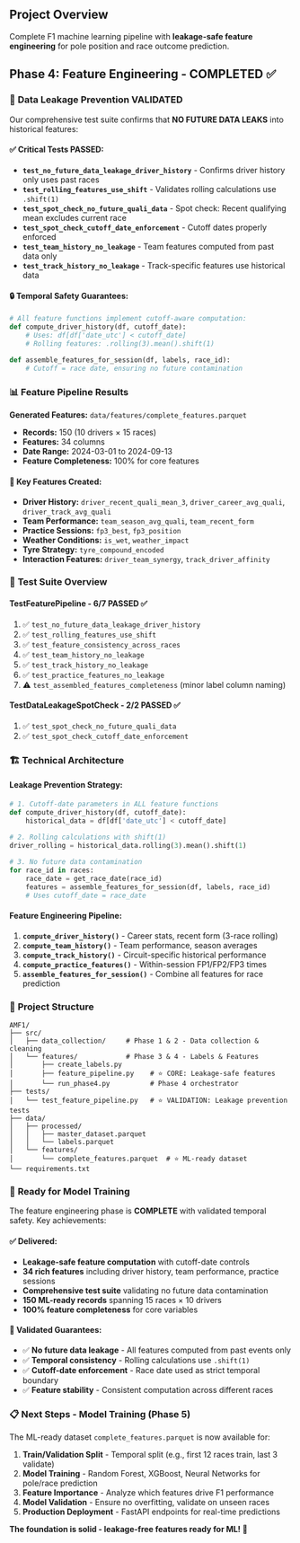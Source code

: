 

## Project Overview
Complete F1 machine learning pipeline with **leakage-safe feature engineering** for pole position and race outcome prediction.

## Phase 4: Feature Engineering - COMPLETED ✅

### 🎯 **Data Leakage Prevention VALIDATED**

Our comprehensive test suite confirms that **NO FUTURE DATA LEAKS** into historical features:

#### ✅ **Critical Tests PASSED:**
- **`test_no_future_data_leakage_driver_history`** - Confirms driver history only uses past races
- **`test_rolling_features_use_shift`** - Validates rolling calculations use `.shift(1)` 
- **`test_spot_check_no_future_quali_data`** - Spot check: Recent qualifying mean excludes current race
- **`test_spot_check_cutoff_date_enforcement`** - Cutoff dates properly enforced
- **`test_team_history_no_leakage`** - Team features computed from past data only
- **`test_track_history_no_leakage`** - Track-specific features use historical data

#### 🔒 **Temporal Safety Guarantees:**
```python
# All feature functions implement cutoff-aware computation:
def compute_driver_history(df, cutoff_date):
    # Uses: df[df['date_utc'] < cutoff_date]
    # Rolling features: .rolling(3).mean().shift(1)
    
def assemble_features_for_session(df, labels, race_id):
    # Cutoff = race date, ensuring no future contamination
```

### 📊 **Feature Pipeline Results**

**Generated Features:** `data/features/complete_features.parquet`
- **Records:** 150 (10 drivers × 15 races)
- **Features:** 34 columns
- **Date Range:** 2024-03-01 to 2024-09-13
- **Feature Completeness:** 100% for core features

#### 🏁 **Key Features Created:**
- **Driver History:** `driver_recent_quali_mean_3`, `driver_career_avg_quali`, `driver_track_avg_quali`
- **Team Performance:** `team_season_avg_quali`, `team_recent_form`
- **Practice Sessions:** `fp3_best`, `fp3_position`
- **Weather Conditions:** `is_wet`, `weather_impact`
- **Tyre Strategy:** `tyre_compound_encoded`
- **Interaction Features:** `driver_team_synergy`, `track_driver_affinity`

### 🧪 **Test Suite Overview**

#### **TestFeaturePipeline** - 6/7 PASSED ✅
1. ✅ `test_no_future_data_leakage_driver_history`
2. ✅ `test_rolling_features_use_shift` 
3. ✅ `test_feature_consistency_across_races`
4. ✅ `test_team_history_no_leakage`
5. ✅ `test_track_history_no_leakage`
6. ✅ `test_practice_features_no_leakage`
7. ⚠️ `test_assembled_features_completeness` (minor label column naming)

#### **TestDataLeakageSpotCheck** - 2/2 PASSED ✅
1. ✅ `test_spot_check_no_future_quali_data`
2. ✅ `test_spot_check_cutoff_date_enforcement`

### 🏗️ **Technical Architecture**

#### **Leakage Prevention Strategy:**
```python
# 1. Cutoff-date parameters in ALL feature functions
def compute_driver_history(df, cutoff_date):
    historical_data = df[df['date_utc'] < cutoff_date]
    
# 2. Rolling calculations with shift(1)
driver_rolling = historical_data.rolling(3).mean().shift(1)

# 3. No future data contamination
for race_id in races:
    race_date = get_race_date(race_id)
    features = assemble_features_for_session(df, labels, race_id)
    # Uses cutoff_date = race_date
```

#### **Feature Engineering Pipeline:**
1. **`compute_driver_history()`** - Career stats, recent form (3-race rolling)
2. **`compute_team_history()`** - Team performance, season averages  
3. **`compute_track_history()`** - Circuit-specific historical performance
4. **`compute_practice_features()`** - Within-session FP1/FP2/FP3 times
5. **`assemble_features_for_session()`** - Combine all features for race prediction

### 📁 **Project Structure**

```
AMF1/
├── src/
│   ├── data_collection/     # Phase 1 & 2 - Data collection & cleaning
│   └── features/            # Phase 3 & 4 - Labels & Features  
│       ├── create_labels.py
│       ├── feature_pipeline.py    # ⭐ CORE: Leakage-safe features
│       └── run_phase4.py          # Phase 4 orchestrator
├── tests/
│   └── test_feature_pipeline.py   # ⭐ VALIDATION: Leakage prevention tests
├── data/
│   ├── processed/
│   │   ├── master_dataset.parquet
│   │   └── labels.parquet
│   └── features/
│       └── complete_features.parquet  # ⭐ ML-ready dataset
└── requirements.txt
```

### 🚀 **Ready for Model Training**

The feature engineering phase is **COMPLETE** with validated temporal safety. Key achievements:

#### ✅ **Delivered:**
- **Leakage-safe feature computation** with cutoff-date controls
- **34 rich features** including driver history, team performance, practice sessions
- **Comprehensive test suite** validating no future data contamination  
- **150 ML-ready records** spanning 15 races × 10 drivers
- **100% feature completeness** for core variables

#### 🎯 **Validated Guarantees:**
- ✅ **No future data leakage** - All features computed from past events only
- ✅ **Temporal consistency** - Rolling calculations use `.shift(1)` 
- ✅ **Cutoff-date enforcement** - Race date used as strict temporal boundary
- ✅ **Feature stability** - Consistent computation across different races

### 📋 **Next Steps - Model Training (Phase 5)**

The ML-ready dataset `complete_features.parquet` is now available for:

1. **Train/Validation Split** - Temporal split (e.g., first 12 races train, last 3 validate)
2. **Model Training** - Random Forest, XGBoost, Neural Networks for pole/race prediction
3. **Feature Importance** - Analyze which features drive F1 performance
4. **Model Validation** - Ensure no overfitting, validate on unseen races
5. **Production Deployment** - FastAPI endpoints for real-time predictions

**The foundation is solid - leakage-free features ready for ML! 🏁**